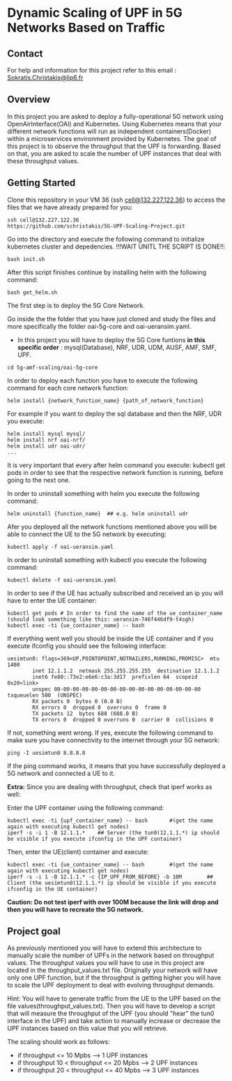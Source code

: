 # Dynamic Scaling of UPF in 5G Networks Based on Traffic

## Contact

For help and information for this project refer to this email : Sokratis.Christakis@lip6.fr 

## Overview

In this project you are asked to deploy a fully-operational 5G network using OpenAirInterface(OAI) and Kubernetes. Using Kubernetes means that your different network functions will run as independent containers(Docker) within a microservices environment provided by Kubernetes. The goal of this project is to observe the throughput that the UPF is forwarding. Based on that, you are asked to scale the number of UPF instances that deal with these throughput values.

## Getting Started


Clone this repository in your VM 36 (ssh cell@132.227.122.36) to access the files that we have already prepared for you:
```
ssh cell@132.227.122.36
https://github.com/schristakis/5G-UPF-Scaling-Project.git
```
Go into the directory and execute the following command to initialize kubernetes cluster and depedencies. !!!WAIT UNITL THE SCRIPT IS DONE!!:
```
bash init.sh
```
After this script finishes continue by installing helm with the following command:
```
bash get_helm.sh
```


The first step is to deploy the 5G Core Network.

Go inside the the folder that you have just cloned and study the files and more specifically the folder oai-5g-core and oai-ueransim.yaml.

- In this project you will have to deploy the 5G Core funtions **in this specific order** : mysql(Database), NRF, UDR, UDM, AUSF, AMF, SMF, UPF.


```
cd 5g-amf-scaling/oai-5g-core
```
In order to deploy each function you have to execute the following command for each core network function:

```
helm install {network_function_name} {path_of_network_function}
```
For example if you want to deploy the sql database  and then the NRF, UDR you execute:

```
helm install mysql mysql/
helm install nrf oai-nrf/
helm install udr oai-udr/
...
```
It is very important that every after helm command you execute: kubectl get pods in order to see that the respective network function is running, before going to the next one.

In order to uninstall something with helm you execute the following command:
```
helm uninstall {function_name}  ## e.g. helm uninstall udr
```

Afer you deployed all the network functions mentioned above you will be able to connect the UE to the 5G network by executing:

```
kubectl apply -f oai-ueransim.yaml
```

In order to uninstall something with kubectl you execute the following command:
```
kubectl delete -f oai-ueransim.yaml 
```

In order to see if the UE has actually subscribed and received an ip you will have to enter the UE container:

```
kubectl get pods # In order to find the name of the ue_container_name (should look something like this: ueransim-746f446df9-t4sgh)
kubectl exec -ti {ue_container_name} -- bash
```

If everything went well you should be inside the UE container and if you execute ifconfig you should see the following interface:
```
uesimtun0: flags=369<UP,POINTOPOINT,NOTRAILERS,RUNNING,PROMISC>  mtu 1400
        inet 12.1.1.2  netmask 255.255.255.255  destination 12.1.1.2
        inet6 fe80::73e2:e6e6:c3a:3d17  prefixlen 64  scopeid 0x20<link>
        unspec 00-00-00-00-00-00-00-00-00-00-00-00-00-00-00-00  txqueuelen 500  (UNSPEC)
        RX packets 0  bytes 0 (0.0 B)
        RX errors 0  dropped 0  overruns 0  frame 0
        TX packets 12  bytes 688 (688.0 B)
        TX errors 0  dropped 0 overruns 0  carrier 0  collisions 0
```

If not, something went wrong. If yes, execute the following command to make sure you have connectivity to the internet through your 5G network:
```
ping -I uesimtun0 8.8.8.8
```


If the ping command works, it means that you have successfully deployed a 5G network and connected a UE to it.

**Extra:** Since you are dealing with throughput, check that iperf works as well:

Enter the UPF container using the following command:
```
kubectl exec -ti {upf_container_name} -- bash       #(get the name again with executing kubectl get nodes)
iperf -s -i 1 -B 12.1.1.*    ## Server (the tun0(12.1.1.*) ip should be visible if you execute ifconfig in the UPF container)
```

Then, enter the UE(client) container and execute:
```
kubectl exec -ti {ue_container_name} -- bash        #(get the name again with executing kubectl get nodes)
iperf -s -i 1 -B 12.1.1.* -c {IP_UPF_FROM_BEFORE} -b 10M        ## Client (the uesimtun0(12.1.1.*) ip should be visible if you execute ifconfig in the UE container)
```
**Caution: Do not test iperf with over 100M because the link will drop and then you will have to recreate the 5G network.**

## Project goal

As previously mentioned you will have to extend this architecture to manually scale the number of UPFs in the network based on throughput values. The throughput values you will have to use in this project are located in the throughput_values.txt file. Originally  your network will have only one UPF function, but if the throughput is getting higher you will have to scale the UPF deployment to deal with evolving throughput demands.

Hint: You will have to generate traffic from the UE to the UPF based on the file values(throughput_values.txt). Then you will have to develop a script that will measure the throughput of the UPF (you should "hear" the tun0 interface in the UPF) and take action to manually increase or decrease the UPF instances based on this value that you will retrieve.

The scaling should work as follows:

- if throughput <= 10 Mpbs --> 1 UPF instances
- if throughput 10 < throughput <= 20 Mpbs --> 2 UPF instances
- if throughput 20 < throughput <= 40 Mpbs --> 3 UPF instances
